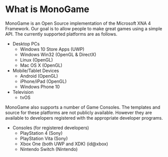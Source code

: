 # What is MonoGame

MonoGame is an Open Source implementation of the Microsoft XNA 4 Framework. Our goal is to allow people to make great games using a simple API.
The currently supported platforms are as follows.

 * Desktop PCs
   * Windows 10 Store Apps (UWP)
   * Windows Win32 (OpenGL & DirectX)
   * Linux (OpenGL)
   * Mac OS X (OpenGL)
 * Mobile/Tablet Devices
   * Android (OpenGL)
   * iPhone/iPad (OpenGL)
   * Windows Phone 10
* Television
   * tvOS

MonoGame also supports a number of Game Consoles. The templates and source for these platforms
are not publicly available. However they are available to developers registered with the appropriate
developer programs.  

 * Consoles (for registered developers)
   * PlayStation 4 (Sony)
   * PlayStation Vita (Sony)
   * Xbox One (both UWP and XDK) (id@xbox)
   * Nintendo Switch (Nintendo)
 
